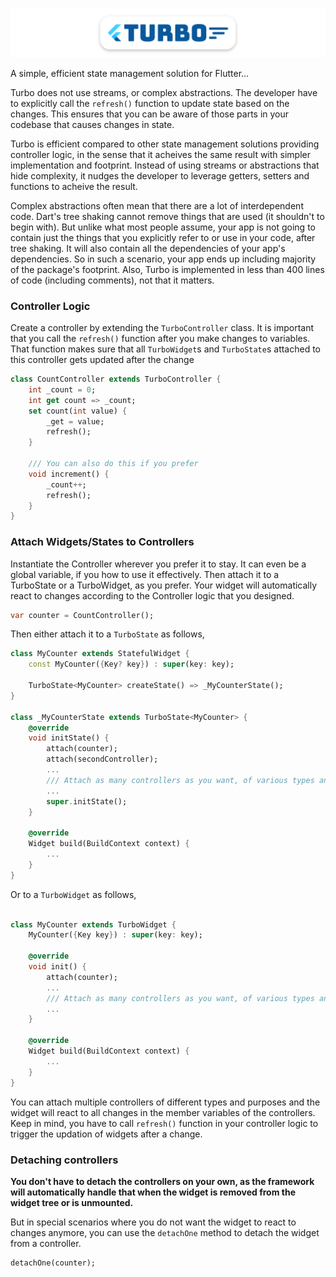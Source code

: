 ![Turbo](./media/cover_wide.png)

A simple, efficient state management solution for Flutter...

Turbo does not use streams, or complex abstractions. The developer have to explicitly call the `refresh()` function to update state based on the changes. This ensures that you can be aware of those parts in your codebase that causes changes in state.

Turbo is efficient compared to other state management solutions providing controller logic, in the sense that it acheives the same result with simpler implementation and footprint. Instead of using streams or abstractions that hide complexity, it nudges the developer to leverage getters, setters and functions to acheive the result.

Complex abstractions often mean that there are a lot of interdependent code. Dart's tree shaking cannot remove things that are used (it shouldn't to begin with). But unlike what most people assume, your app is not going to contain just the things that you explicitly refer to or use in your code, after tree shaking. It will also contain all the dependencies of your app's dependencies. So in such a scenario, your app ends up including majority of the package's footprint. Also, Turbo is implemented in less than 400 lines of code (including comments), not that it matters.

### Controller Logic

Create a controller by extending the `TurboController` class. It is important that you call the `refresh()` function after you make changes to variables. That function makes sure that all `TurboWidget`s and `TurboState`s attached to this controller gets updated after the change

```dart
class CountController extends TurboController {
    int _count = 0;
    int get count => _count;
    set count(int value) {
        _get = value;
        refresh();
    }

    /// You can also do this if you prefer
    void increment() {
        _count++;
        refresh();
    }
}

```

### Attach Widgets/States to Controllers

Instantiate the Controller wherever you prefer it to stay. It can even be a global variable, if you how to use it effectively. Then attach it to a TurboState or a TurboWidget, as you prefer. Your widget will automatically react to changes according to the Controller logic that you designed.

```dart
var counter = CountController();
```
Then either attach it to a `TurboState` as follows,

```dart
class MyCounter extends StatefulWidget {
    const MyCounter({Key? key}) : super(key: key);

    TurboState<MyCounter> createState() => _MyCounterState();
}

class _MyCounterState extends TurboState<MyCounter> {
    @override
    void initState() {
        attach(counter);
        attach(secondController);
        ...
        /// Attach as many controllers as you want, of various types and purposes
        ...
        super.initState();
    }

    @override
    Widget build(BuildContext context) {
        ...
    }
}
```
Or to a `TurboWidget` as follows,
```dart

class MyCounter extends TurboWidget {
    MyCounter({Key key}) : super(key: key);
    
    @override
    void init() {
        attach(counter);
        ...
        /// Attach as many controllers as you want, of various types and purposes
        ...
    }

    @override
    Widget build(BuildContext context) {
        ...
    }
}

```

You can attach multiple controllers of different types and purposes and the widget will react to all changes in the member variables of the controllers. Keep in mind, you have to call `refresh()` function in your controller logic to trigger the updation of widgets after a change.

### Detaching controllers

**You don't have to detach the controllers on your own, as the framework will automatically handle that when the widget is removed from the widget tree or is unmounted.**

But in special scenarios where you do not want the widget to react to changes anymore, you can use the `detachOne` method to detach the widget from a controller.
```dart
detachOne(counter);
```